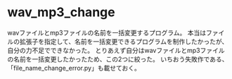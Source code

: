 # wav_mp3_change
wavファイルとmp3ファイルの名前を一括変更するプログラム。
本当はファイルの拡張子を指定して、名前を一括変更できるプログラムを制作したかったが、自分の力不足でできなかった。
とりあえず自分はwavファイルとmp3ファイルの名前を一括変更したかったため、この2つに絞った。
いちおう失敗作である、「file_name_change_error.py」も載せておく。
